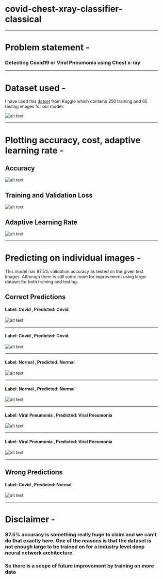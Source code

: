 # covid-chest-xray-classifier-classical
---
# Problem statement - 
### Detecting Covid19 or Viral Pneumonia using Chest x-ray

---
# Dataset used - 
I have used this [datset](https://www.kaggle.com/pranavraikokte/covid19-image-dataset) from Kaggle which contains 250 training and 65 testing images for our model.

![alt text](https://github.com/senpinaki222/covid-chest-xray-classifier-classical/blob/main/images/image-grid.png?raw=true)

---
# Plotting accuracy, cost, adaptive learning rate - 
## Accuracy
![alt text](https://github.com/senpinaki222/covid-chest-xray-classifier-classical/blob/main/images/accuracy.png?raw=true)

## Training and Validation Loss
![alt text](https://github.com/senpinaki222/covid-chest-xray-classifier-classical/blob/main/images/loss.png?raw=true)

## Adaptive Learning Rate
![alt text](https://github.com/senpinaki222/covid-chest-xray-classifier-classical/blob/main/images/learning-rate.png?raw=true)

---
# Predicting on individual images - 
This model has 87.5% validation accuracy as tested on the given test images. Although there is still some room for improvement using larger dataset for both training and testing. 

## Correct Predictions 
#### Label: Covid , Predicted: Covid
![alt text](https://github.com/senpinaki222/covid-chest-xray-classifier-classical/blob/main/images/test-1.png?raw=true)

---
#### Label: Covid , Predicted: Covid
![alt text](https://github.com/senpinaki222/covid-chest-xray-classifier-classical/blob/main/images/test-3.png?raw=true)

---
#### Label: Normal , Predicted: Normal
![alt text](https://github.com/senpinaki222/covid-chest-xray-classifier-classical/blob/main/images/test-4.png?raw=true)

---
#### Label: Normal , Predicted: Normal
![alt text](https://github.com/senpinaki222/covid-chest-xray-classifier-classical/blob/main/images/test-5.png?raw=true)

---
#### Label: Viral Pneumonia , Predicted: Viral Pneumonia
![alt text](https://github.com/senpinaki222/covid-chest-xray-classifier-classical/blob/main/images/test-6.png?raw=true)

---
#### Label: Viral Pneumonia , Predicted: Viral Pneumonia
![alt text](https://github.com/senpinaki222/covid-chest-xray-classifier-classical/blob/main/images/test-7.png?raw=true)

---
## Wrong Predictions
#### Label: Covid , Predicted: Normal
![alt text](https://github.com/senpinaki222/covid-chest-xray-classifier-classical/blob/main/images/test-2.png?raw=true)

---
# Disclaimer - 

### 87.5% accuracy is something really huge to claim and we can't do that exactly here. One of the reasons is that the dataset is not enough large to be trained on for a industry level deep neural network architecture.

### So there is a scope of future improvement by training on more data
